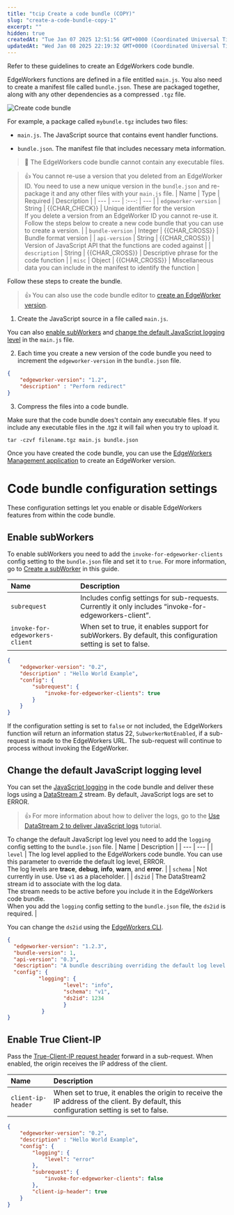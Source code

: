 ```yaml
---
title: "tcip Create a code bundle (COPY)"
slug: "create-a-code-bundle-copy-1"
excerpt: ""
hidden: true
createdAt: "Tue Jan 07 2025 12:51:56 GMT+0000 (Coordinated Universal Time)"
updatedAt: "Wed Jan 08 2025 22:19:32 GMT+0000 (Coordinated Universal Time)"
---
```

Refer to these guidelines to create an EdgeWorkers code bundle.

EdgeWorkers functions are defined in a file entitled `main.js`. You also need to create a manifest file called `bundle.json`. These are packaged together, along with any other dependencies as a compressed `.tgz` file.

 <Frame>
  <img src="https://techdocs.akamai.com/edgeworkers/img/create-code-bundle-v1.png" alt="Create code bundle"/>
</Frame>

For example, a package called `mybundle.tgz` includes two files:

- `main.js`. The JavaScript source that contains event handler functions.

- `bundle.json`. The manifest file that includes necessary meta information.

> 📘 The EdgeWorkers code bundle cannot contain any executable files.

> 👍 You cannot re-use a version that you deleted from an EdgeWorker ID. You need to use a new unique version in the `bundle.json` and re-package it and any other files with your `main.js` file.
| Name | Type | Required | Description |
| --- | --- | :---: | --- |
| `edgeworker-version` | String | {{CHAR_CHECK}} | Unique identifier for the version<br/>If you delete a version from an EdgeWorker ID you cannot re-use it. Follow the steps below to create a new code bundle that you can use to create a version. |
| `bundle-version` | Integer | {{CHAR_CROSS}} | Bundle format version |
| `api-version` | String | {{CHAR_CROSS}} | Version of JavaScript API that the functions are coded against |
| `description` | String | {{CHAR_CROSS}} | Descriptive phrase for the code function |
| `misc` | Object | {{CHAR_CROSS}} | Miscellaneous data you can include in the manifest to identify the function |


Follow these steps to create the bundle.

> 👍 You can also use the code bundle editor to [create an EdgeWorker version](manage-edgeworkers.md#create-an-edgeworker-version).

1. Create the JavaScript source in a file called `main.js`.

You can also [enable subWorkers](create-a-code-bundle-copy.md#enable-subworkers)  and [change the default JavaScript logging level](create-a-code-bundle-copy.md#change-the-default-javascript-logging-level) in the `main.js` file.

2. Each time you create a new version of the code bundle you need to increment the `edgeworker-version` in the `bundle.json`  file. 

```json
{
    "edgeworker-version": "1.2",
    "description" : "Perform redirect"
}
```

3. Compress the files into a code bundle.

Make sure that the code bundle does't contain any executable files. If you include any executable files in the .tgz it will fail when you try to upload it.

```
tar -czvf filename.tgz main.js bundle.json
```

Once you have created the code bundle, you can use the [EdgeWorkers Management application](manage-edgeworkers.md) to create an EdgeWorker version.

# Code bundle configuration settings

These configuration settings let you enable or disable EdgeWorkers features from within the code bundle.

## Enable subWorkers

To enable subWorkers you need to add the `invoke-for-edgeworker-clients` config setting to the `bundle.json` file and set it to  `true`. For more information, go to [Create a subWorker](create-a-subworker.md) in this guide.

| Name                            | Description                                                                                                  |
| :------------------------------ | :----------------------------------------------------------------------------------------------------------- |
| `subrequest`                    | Includes config settings for sub-requests. Currently it only includes  “invoke-for-edgeworkers-client”.      |
| `invoke-for-edgeworkers-client` | When set to true, it enables support for subWorkers. By default, this configuration setting is set to false. |

```json
{  
    "edgeworker-version": "0.2",  
    "description" : "Hello World Example",
    "config": {  
        "subrequest": {  
            "invoke-for-edgeworker-clients": true  
        }  
    }  
}
```

If the configuration setting is set to `false` or not included, the EdgeWorkers function will return an information status 22, `SubworkerNotEnabled`, if a sub-request is made to the EdgeWorkers URL. The sub-request will continue to process without invoking the EdgeWorker.

## Change the default JavaScript logging level

You can set the [JavaScript logging](enable-javascript-logging.md) in the code bundle and deliver these logs using a [DataStream 2](https://techdocs.akamai.com/datastream2/docs/welcome-datastream2)  stream. By default, JavaScript logs are set to ERROR.

> 👍 For more information about how to deliver the logs, go to the [Use DataStream 2 to deliver JavaScript logs](ds2-javascript-logging.md) tutorial.

To change the default JavaScript log level you need to add the `logging` config setting to the `bundle.json` file.
| Name | Description |
| --- | --- |
| `level` | The log level applied to the EdgeWorkers code bundle. You can use this parameter to override the default log level, ERROR.<br/>The log levels are **trace**, **debug**, **info**, **warn**, and **error**. |
| `schema` | Not currently in use. Use `v1` as a placeholder. |
| `ds2id` | The DataStream2 stream id to associate with the log data.<br/>The stream needs to be active before you include it in the EdgeWorkers code bundle.<br/>When you add the `logging` config setting to the `bundle.json` file, the `ds2id` is required. |


You can change the `ds2id` using the [EdgeWorkers CLI](https://github.com/akamai/cli-edgeworkers).

```json
{
  "edgeworker-version": "1.2.3",
  "bundle-version": 1,
  "api-version": "0.3",
  "description": "A bundle describing overriding the default log level.",
  "config": {
          "logging": {
                  "level": "info",
                  "schema": "v1",
                  "ds2id": 1234
                  }
           }
}
```

## Enable True Client-IP

Pass the [True-Client-IP request header](request-object.md#clientip) forward in a sub-request. When enabled, the origin receives the IP address of the client.

| Name               | Description                                                                                                                              |
| :----------------- | :--------------------------------------------------------------------------------------------------------------------------------------- |
| `client-ip-header` | When set to true, it enables the origin to receive the IP address of the client. By default, this configuration setting is set to false. |

```json
{
    "edgeworker-version": "0.2",
    "description" : "Hello World Example",
    "config": {
        "logging": {
            "level": "error"
        },
        "subrequest": {
            "invoke-for-edgeworker-clients": false
        },
        "client-ip-header": true
    }
}
```
